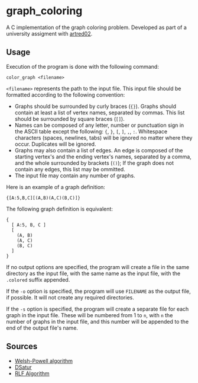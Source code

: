 # graph_coloring
A C implementation of the graph coloring problem. 
Developed as part of a university assigment with 
[artred02](https://github.com/artred02).

## Usage
Execution of the program is done with the following command:
``` shell
color_graph <filename>
```

`<filename>` represents the path to the input file. This input file should be
formatted according to the following convention:
- Graphs should be surrounded by curly braces (`{}`). Graphs should contain at
  least a list of vertex names, separated by commas. This list should be
  surrounded by square braces (`[]`).
- Names can be composed of any letter, number or punctuation sign in the ASCII
  table except the following: `{`, `}`, `[`, `]`, `,`, `:`. Whitespace 
  characters (spaces, newlines, tabs) will be ignored no matter where they 
  occur. Duplicates will be ignored.
- Graphs may also contain a list of edges. An edge is composed of the starting
  vertex's and the ending vertex's names, separated by a comma, and the whole
  surrounded by brackets (`()`); If the graph does not contain any edges, this
  list may be ommitted.
- The input file may contain any number of graphs.

Here is an example of a graph definition:

``` text
{[A:5,B,C][(A,B)(A,C)(B,C)]}
```

The following graph definition is equivalent:

``` text
{
  [ A:5, B, C ]
  [ 
    (A, B)
    (A, C)
    (B, C)
  ]
}
```

If no output options are specified, the program will create a file in the same 
directory as the input file, with the same name as the input file, with the 
`.colored` suffix appended.

If the `-o` option is specified, the program will use `FILENAME` as the output
file, if possible. It will not create any required directories.

If the `-s` option is specified, the program will create a separate file for
each graph in the input file. These will be numbered from 1 to `n`, with `n` the
number of graphs in the input file, and this number will be appended to the end
of the output file's name.

## Sources

- [Welsh-Powell algorithm](http://mrsleblancsmath.pbworks.com/w/file/fetch/46119304/vertex%20coloring%20algorithm.pdf)
- [DSatur](https://en.wikipedia.com/wiki/DSatur)
- [RLF Algorithm](https://en.wikipedia.com/wiki/Recursive_largest_first_algorithm)

